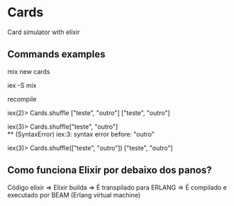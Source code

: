 # Cards

Card simulator with elixir

## Commands examples

mix new cards

iex -S mix

recompile

iex(2)> Cards.shuffle ["teste", "outro"] 
["teste", "outro"]

iex(3)> Cards.shuffle["teste", "outro"]  
** (SyntaxError) iex:3: syntax error before: "outro"

iex(3)> Cards.shuffle(["teste", "outro"]) 
["teste", "outro"]


## Como funciona Elixir por debaixo dos panos?

Código elixir
  => Elixir builda
  => É transpilado para ERLANG 
  => É compilado e executado por BEAM (Erlang virtual machine)